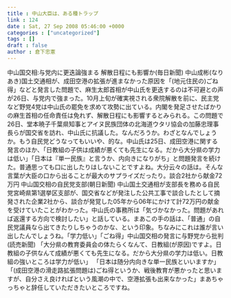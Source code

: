 ```yaml
---
title : 中山大臣は、ある種トラップ
link : 124
date : Sat, 27 Sep 2008 05:46:00 +0000
categories : ["uncategorized"]
tags : []
draft : false
author : 倉下忠憲
---
```


中山国交相:与党内に更迭論強まる 解散日程にも影響か(毎日新聞) 中山成彬(なりあき)国土交通相が、成田空港の拡張が進まなかった原因を「(地元住民の)ごね得」などと発言した問題で、麻生太郎首相が中山氏を更迭するのは不可避との声が26日、与党内で強まった。10月上旬が確実視される衆院解散を前に、民主党など野党4党は中山氏の罷免を求めて攻勢に出ている。内閣を発足させたばかりの麻生首相の任命責任は免れず、解散日程にも影響するとみられる。この問題で26日、堂本暁子千葉県知事とアイヌ民族団体の北海道ウタリ協会の加藤忠理事長らが国交省を訪れ、中山氏に抗議した。なんだろうか。わざとなんでしょうか。もう自民党どうなってもいいや、的な。中山氏は25日、成田空港に関する発言のほか、「日教組の子供は成績が悪くても先生になる。だから大分県の学力は低い」「日本は『単一民族』と言うか、内向きになりがち」と問題発言を続けた。普通思っても口に出したりはしないことですよね。大分云々の話は。そんな言葉が大臣の口から出ることが最大のサプライズだったり。談合2社から献金72万円 中山国交相の自民党支部(朝日新聞) 中山国土交通相が支部長を務める自民党宮崎県第1選挙区支部が、国交省などが発注した公共工事で談合したとして摘発された企業2社から、談合が発覚した05年から06年にかけて計72万円の献金を受けていたことがわかった。中山氏の事務所は「気づかなかった。問題があれば返還する方向で検討したい」と話している。まあこの手の話は、「普通」の自民党議員なら出てきたりしちゃうのかな、という印象。ちなみにこれは誰が言い出したんでしょうね。「学力低い」「ごね得」中山国交相の発言に与野党から批判(読売新聞)  「大分県の教育委員会の体たらくなんて、日教組(が原因)ですよ。日教組の子供なんて成績が悪くても先生になる。だから大分県の学力は低い。日教組の強いところは学力が低い」  「日本は随分内向きな単一民族といいますか」「(成田空港の滑走路拡張問題は)ごね得というか、戦後教育が悪かったと思いますが、自分さえ良ければという風潮の中で、空港拡張も出来なかった」まあちゃっちゃと辞任していただきたいところですね。
